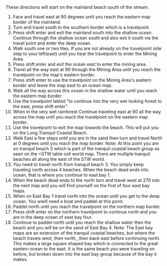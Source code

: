 These directions will start on the mainland beach south of the stream.
1. Face and travel east at 90 degrees until you reach the eastern map border of the mainland.
2. Turn and travel south to the southern border which is a travelpoint.
3. Press shift enter and exit the mainland south into the shallow ocean. Continue through the shallow ocean south and also exit it south via the travel point and enter the deep ocean.
4. Walk south one or two tiles. If you are not already on the travelpoint side step to your left(east) until you hear the travelpoint to enter the Mining Area.
5. Press shift enter and exit the ocean east to enter the mining area.
6. Travel all the way east at 90 through the Mining Area until you reach the travelpoint on the map's eastern border.
7. Press shift enter to use the travelpoint on the Mining Area's eastern border and leave the map east to an ocean map.
8. Walk all the way across this ocean in the shallow water until you reach the eastern map border.
9. Use the travelpoint labled "to continue into the very wet looking forest to the east, press shift enter".
10. When in the very wet rainforest Continue traveling east at 90 all the way across the map until you reach the travelpoint on the eastern map border.
11. Use the travelpoint to exit the map towards the beach. This will put you on the Long Tranquil Coastal Beach.
12. Walk East a few steps until you are in the sand then turn and travel North at 0 degrees until you reach the map border.
Note: At this point you are on tranquil beach 3 which is part of the tranquil coastal beach group as seen on the <STW table cell world map. There are multiple tranquil beaches all along the east of the STW world.
9. You need to travel north from tranquil beach 3. You simply keep traveling north across 4 beaches. When the beach dead ends into ocean, that is where you continue to east bay 1.
10. When the beach dead ends to the north turn and travel west at 270 into the next map and you will find yourself on the first of four east bay maps.
11. When on East Bay 1 travel north into the ocean until you get to the deep ocean. You wwill need a boat and paddel at this point.
12. Paddel north until you reach the travelpoint on the northern map border.
13. Press shift enter on the northern travelpoint to continue north and you are in the deep ocean of east bay four.
14. Continue to paddel north until you reach the shallow water then the beach and you will be on the sand of East Bay 4.
Note: The East bay maps are an extension of the tranquil coastal beaches, but where the beach travels west, then north, ,then back east before continuing north. This makes a large square shaped bay which is connected to the great eastern ocean to the east. It is the same beach you were traveling on before, but broken down into the east bay group because of the bay it makes.